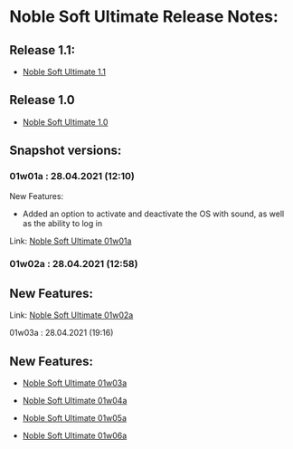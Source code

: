 # Noble Soft Ultimate Release Notes:

## Release 1.1:

- [Noble Soft Ultimate 1.1](https://scratch.mit.edu/projects/622905395)

## Release 1.0

- [Noble Soft Ultimate 1.0](https://scratch.mit.edu/projects/622904991/)



## Snapshot versions:

### 01w01a : 28.04.2021 (12:10)

New Features:
- Added an option to activate and deactivate the OS with sound, as well as the ability to log in

Link:
[Noble Soft Ultimate 01w01a](https://www.mediafire.com/file/ua7fsniea08hcn0/Noble_Software_Ultimate_01w01a.sb3/file)

### 01w02a : 28.04.2021 (12:58)

New Features:
- 

Link:
[Noble Soft Ultimate 01w02a](https://www.mediafire.com/file/ua7fsniea08hcn0/Noble_Software_Ultimate_01w01a.sb3/file)

01w03a : 28.04.2021 (19:16)

New Features:
- 


- [Noble Soft Ultimate 01w03a](https://www.mediafire.com/file/bb2t2mktq348brx/Noble_Software_Ultimate_01w03a.sb3/file)

- [Noble Soft Ultimate 01w04a](https://www.mediafire.com/file/oseee58bls49cp4/Noble_Software_Ultimate_01w04a.sb3/file)

- [Noble Soft Ultimate 01w05a](https://www.mediafire.com/file/l9m55w7p1x5a3vz/Noble_Software_Ultimate_01w05a.sb3/file)

- [Noble Soft Ultimate 01w06a](https://www.mediafire.com/file/di6rj564wtp2d5x/Noble_Software_Ultimate_01w06a.sb3/file)
